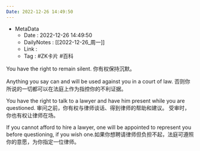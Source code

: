 ```yaml
---
Date: 2022-12-26 14:49:50
---
```

- MetaData
	- Date : 2022-12-26 14:49:50
	- DailyNotes : [[2022-12-26_周一]]
	- Link : 
	- Tag : #ZK卡片 #百科



You have the right to remain silent. 你有权保持沉默。

Anything you say can and will be used against you in a court of law. 否则你所说的一切都可以在法庭上作为指控你的不利证据。

You have the right to talk to a lawyer and have him present while you are questioned. 审问之前，你有权与律师谈话、得到律师的帮助和建议。 受审时，你也有权让律师在场。

If you cannot afford to hire a lawyer, one will be appointed to represent you before questioning, if you wish one.如果你想聘请律师但负担不起，法庭可遵照你的意愿，为你指定一位律师。